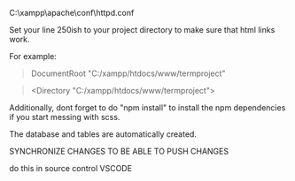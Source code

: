C:\xampp\apache\conf\httpd.conf

Set your line 250ish to your project directory to make sure that html links work.

For example:

>DocumentRoot "C:/xampp/htdocs/www/termproject"

><Directory "C:/xampp/htdocs/www/termproject">


Additionally, dont forget to do "npm install" to install the npm dependencies if you start messing with scss.

The database and tables are automatically created.


SYNCHRONIZE CHANGES TO BE ABLE TO PUSH CHANGES

do this in source control VSCODE
